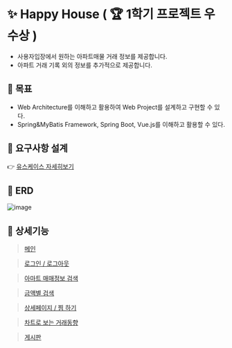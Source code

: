 # ✨ Happy House ( 🏆 1학기 프로젝트 우수상 )
* 사용자입장에서 원하는 아파트매물 거래 정보를 제공합니다. 
* 아파트 거래 기록 외의 정보를 추가적으로 제공합니다.


## 🎯 목표
* Web Architecture를 이해하고 활용하여 Web Project를 설계하고 구현할 수 있다.
* Spring&MyBatis Framework, Spring Boot, Vue.js를 이해하고 활용할 수 있다.

## 🎯 요구사항 설계
👉 [유스케이스 자세히보기](https://github.com/SUHYEOK97/HappyHouse_Vue/wiki/Usecase-Diagram)

## 🎯 ERD
![image](https://user-images.githubusercontent.com/56239516/121803053-a28a9680-cc7a-11eb-945b-5a0db593dbde.png)



## 🎯 상세기능

> [메인](https://github.com/SUHYEOK97/HappyHouse_Vue/wiki/--%EB%A9%94%EC%9D%B8%ED%8E%98%EC%9D%B4%EC%A7%80)
 


> [로그인 / 로그아웃](https://github.com/SUHYEOK97/HappyHouse_Vue/wiki/%EB%A1%9C%EA%B7%B8%EC%9D%B8---%EB%A1%9C%EA%B7%B8%EC%95%84%EC%9B%83)



> [아마트 매매정보 검색](https://github.com/SUHYEOK97/HappyHouse_Vue/wiki/%EC%95%84%EB%A7%88%ED%8A%B8-%EB%A7%A4%EB%A7%A4%EC%A0%95%EB%B3%B4-%EA%B2%80%EC%83%89)



> [금액별 검색](https://github.com/SUHYEOK97/HappyHouse_Vue/wiki/%EA%B8%88%EC%95%A1%EB%B3%84-%EA%B2%80%EC%83%89)
 

> [상세페이지 / 찜 하기](https://github.com/SUHYEOK97/HappyHouse_Vue/wiki/%EC%83%81%EC%84%B8%ED%8E%98%EC%9D%B4%EC%A7%80---%EC%B0%9C-%ED%95%98%EA%B8%B0)
  

> [차트로 보는 거래동향](https://github.com/SUHYEOK97/HappyHouse_Vue/wiki/%EC%B0%A8%ED%8A%B8%EB%A1%9C-%EB%B3%B4%EB%8A%94-%EA%B1%B0%EB%9E%98%EB%8F%99%ED%96%A5)
 

> [게시판](https://github.com/SUHYEOK97/HappyHouse_Vue/wiki/%EA%B2%8C%EC%8B%9C%ED%8C%90)

